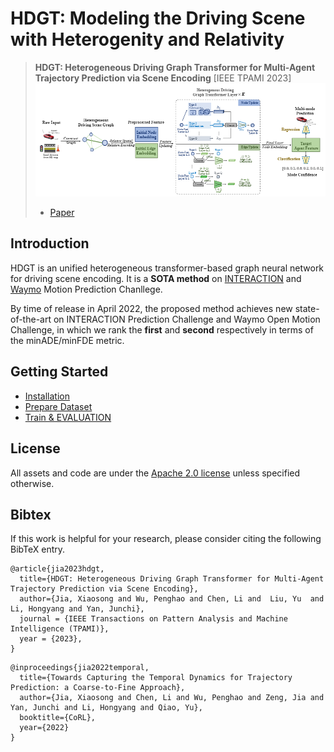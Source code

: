 # HDGT: Modeling the Driving Scene with Heterogenity and Relativity

> **HDGT: Heterogeneous Driving Graph Transformer for Multi-Agent Trajectory Prediction via Scene Encoding** [IEEE TPAMI 2023] 
>![pipeline](src/pipeline.PNG)
> - [Paper](http://arxiv.org/abs/2205.09753)

## Introduction

HDGT is an unified heterogeneous transformer-based graph neural network for driving scene encoding. It is a **SOTA method** on [INTERACTION](http://challenge.interaction-dataset.com/leader-board) and [Waymo](https://waymo.com/open/challenges/2021/motion-prediction/) Motion Prediction Chanllege.

By time of release in April 2022, the proposed method achieves new state-of-the-art on INTERACTION Prediction Challenge and Waymo Open Motion Challenge, in which we rank the **first** and **second** respectively in terms of the minADE/minFDE metric. 

## Getting Started

- [Installation](docs/INSTALL.md)
- [Prepare Dataset](docs/DATA_PREP.md)
- [Train & EVALUATION](docs/TRAIN_EVAL.md)


## License

All assets and code are under the [Apache 2.0 license](./LICENSE) unless specified otherwise.

## Bibtex
If this work is helpful for your research, please consider citing the following BibTeX entry.

```
@article{jia2023hdgt,
  title={HDGT: Heterogeneous Driving Graph Transformer for Multi-Agent Trajectory Prediction via Scene Encoding},
  author={Jia, Xiaosong and Wu, Penghao and Chen, Li and  Liu, Yu  and Li, Hongyang and Yan, Junchi},
  journal = {IEEE Transactions on Pattern Analysis and Machine Intelligence (TPAMI)},
  year = {2023},
}  
```

```
@inproceedings{jia2022temporal,
  title={Towards Capturing the Temporal Dynamics for Trajectory Prediction: a Coarse-to-Fine Approach},
  author={Jia, Xiaosong and Chen, Li and Wu, Penghao and Zeng, Jia and  Yan, Junchi and Li, Hongyang and Qiao, Yu},
  booktitle={CoRL},
  year={2022}
} 
```


